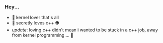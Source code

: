 ### Hey...

<!--
**raiissa-b/raiissa-b** is a ✨ _special_ ✨ repository because its `README.md` (this file) appears on your GitHub profile.

Here are some ideas to get you started:

- 🔭 I’m currently working on ...
- 🌱 I’m currently learning ...
- 👯 I’m looking to collaborate on ...
- 🤔 I’m looking for help with ...
- 💬 Ask me about ...
- 📫 How to reach me: ...
- 😄 Pronouns: ...
- ⚡ Fun fact: ...
-->
- :purple_heart: kernel lover that's all
- :space_invader: secretly loves c++
  👽
- _update_: loving c++ didn't mean i wanted to be stuck in a c++ job, away from kernel programming ... 🫠

